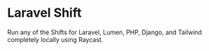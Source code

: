 # Laravel Shift

Run any of the Shifts for Laravel, Lumen, PHP, Django, and Tailwind completely locally using Raycast.